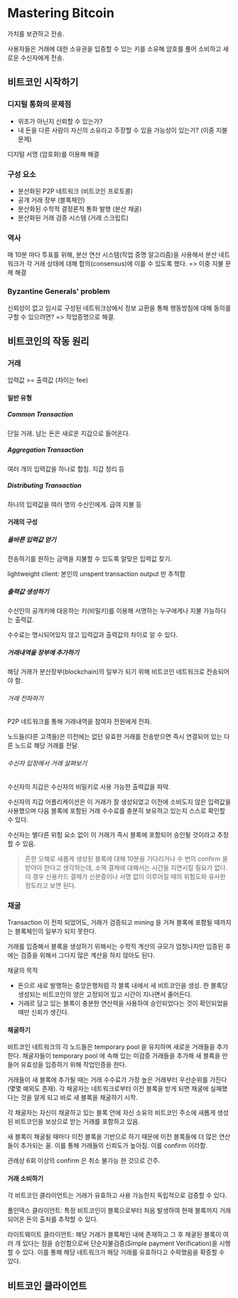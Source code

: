 # Mastering Bitcoin

가치를 보관하고 전송.

사용자들은 거래에 대한 소유권을 입증할 수 있는 키를 소유해 암호를 풀어 소비하고 새로운 수신자에게 전송.


## 비트코인 시작하기

### 디지털 통화의 문제점

- 위조가 아닌지 신뢰할 수 있는가?
- 내 돈을 다른 사람이 자신의 소유라고 주장할 수 있을 가능성이 있는가? (이중 지불 문제)

디지털 서명 (암호화)를 이용해 해결

### 구성 요소

- 분산화된 P2P 네트워크 (비트코인 프로토콜)
- 공개 거래 장부 (블록체인)
- 분산화된 수학적 결정론적 통화 발행 (분산 채굴)
- 분산화된 거래 검증 시스템 (거래 스크립트)

### 역사

매 10분 마다 투표를 위해, 분산 연산 시스템(작업 증명 알고리즘)을 사용해서 분산 네트워크가 각 거래 상태에 대해 합의(consensus)에 이를 수 있도록 했다. => 이중 지불 문제 해결

### Byzantine Generals' problem

신뢰성이 없고 임시로 구성된 네트워크상에서 정보 교환을 통해 행동방침에 대해 동의를 구할 수 있으려면?
=> 작업증명으로 해결.


## 비트코인의 작동 원리

### 거래

입력값 >= 출력값 (차이는 fee)

#### 일반 유형

##### Common Transaction

단일 거래. 남는 돈은 새로운 지갑으로 들어온다.

##### Aggregation Transaction

여러 개의 입력값을 하나로 합침. 지갑 정리 등

##### Distributing Transaction

하나의 입력값을 여러 명의 수신인에게. 급여 지불 등

#### 거래의 구성

##### 올바른 입력값 얻기

전송하기를 원하는 금액을 지불할 수 있도록 알맞은 입력값 찾기.

lightweight client: 본인의 unspent transaction output 만 추적함

##### 출력값 생성하기

수신인의 공개키에 대응하는 키(비밀키)를 이용해 서명하는 누구에게나 지불 가능하다는 출력값.

수수료는 명시되어있지 않고 입력값과 출력값의 차이로 알 수 있다.

##### 거래내역을 장부에 추가하기

해당 거래가 분산장부(blockchain)의 일부가 되기 위해 비트코인 네트워크로 전송되어야 함.

###### 거래 전파하기

P2P 네트워크를 통해 거래내역을 참여자 전원에게 전파.

노드들(다른 고객들)은 이전에는 없던 유효한 거래를 전송받으면 즉시 연결되어 있는 다른 노드로 해당 거래를 전달.

###### 수신자 입장에서 거래 살펴보기

수신자의 지갑은 수신자의 비밀키로 사용 가능한 출력값을 파악.

수신자의 지갑 어플리케이션은 이 거래가 잘 생성되었고 이전에 소비도지 않은 입력값을 사용했으며 다음 블록에 포함된 거래 수수료를 충분히 보유하고 있는지 스스로 확인할 수 있다.

수신자는 별다른 위험 요소 없이 이 거래가 즉시 블록에 포함되어 승인될 것이라고 추정할 수 있음.

> 흔한 오해로 새롭게 생성된 블록에 대해 10분을 기다리거나 수 번의 confirm 을 받야야 한다고 생각하는데, 소액 결제에 대해서는 시간을 지연시킬 필요가 없다. 이 경우 신용카드 결제가 신분증이나 서명 없이 이루어질 때의 위험도와 유사한 정도라고 보면 된다.

### 채굴

Transaction 이 전파 되었어도, 거래가 검증되고 mining 을 거쳐 블록에 포함될 때까지는 블록체인의 일부가 되지 못한다.

거래를 입증해서 블록을 생성하기 위해서는 수학적 계산의 규모가 엄청나지만 입증된 후에는 검증을 위해서 그다지 많은 계산을 하지 않아도 된다.

채굴의 목적
- 돈으르 새로 발행하는 중앙은행처럼 각 블록 내에서 새 비트코인을 생성. 한 블록당 생성되는 비트코인의 양은 고정되어 있고 시간이 지나면서 줄어든다.
- 거래르 담고 있는 블록이 충분한 연산력을 사용하여 승인되었다는 것이 확인되었을 때만 신뢰가 생긴다.

#### 채굴하기

비트코인 네트워크의 각 노드들은 temporary pool 을 유지하며 새로운 거래들을 추가한다. 채굴자들이 temporary pool 에 속해 있는 미검증 거래들을 추가해 새 블록을 만들어 유효성을 입증하기 위해 작업인증을 한다.

거래들이 새 블록에 추가될 때는 거래 수수료가 가장 높은 거래부터 우선순위를 가진다(몇몇 예외도 존재). 각 채굴자는 네트워크로부터 이전 블록을 받게 되면 채굴에 실패했다는 것을 알게 되고 바로 새 블록을 채굴하기 시작.

각 채굴자는 자신이 채굴하고 있는 블록 안에 자신 소유의 비트코인 주소에 새롭게 생성된 비트코인을 보상으로 받는 거래를 포함하고 있음.

새 블록이 채굴될 때마다 이전 블록을 기반으로 하기 때문에 이전 블록들에 더 많은 연산들이 추가되는 꼴. 이를 통해 거래들의 신뢰도가 높아짐. 이를 confirm 이라함.

관례상 6회 이상의 confirm 은 취소 불가능 한 것으로 간주.

#### 거래 소비하기

각 비트코인 클라이언트는 거래가 유효하고 사용 가능한지 독립적으로 검증할 수 있다.

풀인덱스 클라이언트: 특정 비트코인이 블록으로부터 처음 발생하여 현재 블록까지 거래되어온 돈의 출처를 추적할 수 있다.

라이트웨이트 클라이언트: 해당 거래가 블록체인 내에 존재하고 그 후 채굴된 블록이 여러 개 있다는 점을 승인함으로써 단순지불검증(Simple payment Verification)을 시행할 수 있다. 이를 통해 해당 네트워크가 해당 거래를 유효하다고 수락했음을 확증할 수 있다.


## 비트코인 클라이언트

###
